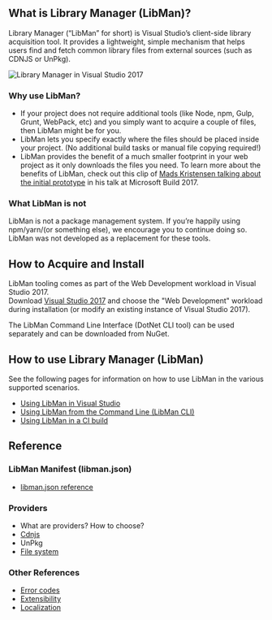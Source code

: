## What is Library Manager (LibMan)?

Library Manager (“LibMan” for short) is Visual Studio’s client-side library acquisition tool. It provides a lightweight, simple mechanism that helps users find and fetch common library files from external sources (such as CDNJS or UnPkg).

![Library Manager in Visual Studio 2017](https://user-images.githubusercontent.com/17131343/41579232-e2060be6-734a-11e8-99e6-4b107678b292.png)

### Why use LibMan?
* If your project does not require additional tools (like Node, npm, Gulp, Grunt, WebPack, etc) and you simply want to acquire a couple of files, then LibMan might be for you.
* LibMan lets you specify exactly where the files should be placed inside your project. (No additional build tasks or manual file copying required!)
* LibMan provides the benefit of a much smaller footprint in your web project as it only downloads the files you need.
To learn more about the benefits of LibMan, check out this clip of [Mads Kristensen talking about the initial prototype](https://channel9.msdn.com/Events/Build/2017/B8073#time=43m34s) in his talk at Microsoft Build 2017.

### What LibMan is not
LibMan is not a package management system. If you’re happily using npm/yarn/(or something else), we encourage you to continue doing so. LibMan was not developed as a replacement for these tools.

## How to Acquire and Install

LibMan tooling comes as part of the Web Development workload in Visual Studio 2017.<br>
Download [Visual Studio 2017](https://www.visualstudio.com/vs/) and choose the "Web Development" workload during installation (or modify an existing instance of Visual Studio 2017).

The LibMan Command Line Interface (DotNet CLI tool) can be used separately and can be downloaded from NuGet.

## How to use Library Manager (LibMan)

See the following pages for information on how to use LibMan in the various supported scenarios.

- [Using LibMan in Visual Studio](Using-LibMan-in-Visual-Studio)
- [Using LibMan from the Command Line (LibMan CLI)](Using-LibMan-with-CLI)
- [Using LibMan in a CI build](Using-LibMan-in-a-CI-Build)

## Reference

### LibMan Manifest (libman.json)
- [libman.json reference](libman.json-reference)

### Providers
- What are providers? How to choose?
- [Cdnjs](cdnjs-provider)
- UnPkg
- [File system](file-system-provider)

### Other References
- [Error codes](error-codes)
- [Extensibility](Extensibility)
- [Localization](Localization)